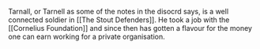 Tarnall, or Tarnell as some of the notes in the disocrd says, is a well connected soldier in [[The Stout Defenders]]. He took a job with the [[Cornelius Foundation]] and since then has gotten a flavour for the money one can earn working for a private organisation.